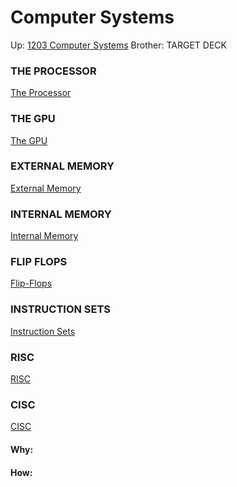 # Computer Systems

Up: [1203 Computer Systems](1203_computer_systems)
Brother:
TARGET DECK


### THE PROCESSOR

[The Processor](the_processor)

### THE GPU

[The GPU](the_gpu)
### EXTERNAL MEMORY

[External Memory](external_memory)
### INTERNAL MEMORY

[Internal Memory](internal_memory)

### FLIP FLOPS

[Flip-Flops](flip-flops)

### INSTRUCTION SETS

[Instruction Sets](instruction_sets)

### RISC

[RISC](risc)

### CISC 

[CISC](cisc)




































#### Why:
#### How:









